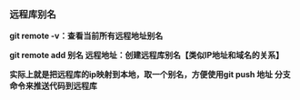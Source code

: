 ### 远程库别名

**git remote -v：查看当前所有远程地址别名**

**git remote add 别名 远程地址：创建远程库别名【类似IP地址和域名的关系】**



**实际上就是把远程库的ip映射到本地，取一个别名，方便使用git push 地址 分支命令来推送代码到远程库**

